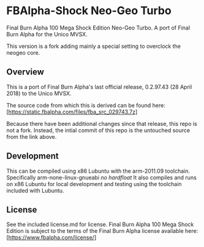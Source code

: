 # FBAlpha-Shock Neo-Geo Turbo
Final Burn Alpha 100 Mega Shock Edition Neo-Geo Turbo. A port of Final Burn Alpha for the Unico MVSX.

This version is a fork adding mainly a special setting to overclock the neogeo core.

## Overview 
This is a port of Final Burn Alpha's last official release, 0.2.97.43 (28 April 2018) to the Unico MVSX.

The source code from which this is derived can be found here: [https://static.fbalpha.com/files/fba_src_029743.7z]

Because there have been additional changes since that release, this repo is not a fork. Instead, the intial commit of this repo is the untouched source from the link above.

## Development
This can be compiled using x86 Lubuntu with the arm-2011.09 toolchain. Specifically arm-none-linux-gnueabi *no hardfloat* 
It also compiles and runs on x86 Lubuntu for local development and testing using the toolchain included with Lubuntu.

## License
See the included license.md for license. Final Burn Alpha 100 Mega Shock Edition is subject to the terms of the Final Burn Alpha license available here: [https://www.fbalpha.com/license/]
